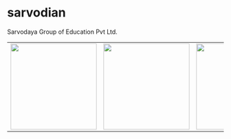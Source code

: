 # sarvodian
Sarvodaya Group of Education Pvt Ltd.

<div style="text-align: center">
  <table>
    <tr>
  <td style="text-align: center">
    <img src="https://i.imgur.com/cRThysa.png" width="200"/></a>
  </td>
  <td style="text-align: center">
  <img src="https://i.imgur.com/dJHWs6n.png" width="200"/>
</td>
  <td style="text-align: center">
<img src="https://i.imgur.com/k92acPl.png" width="200"/>
</td>
  </td>
  <td style="text-align: center">
<img src="https://i.imgur.com/TnmUtBs.png" width="200"/>
</td>

</tr>
  
</table></div>
